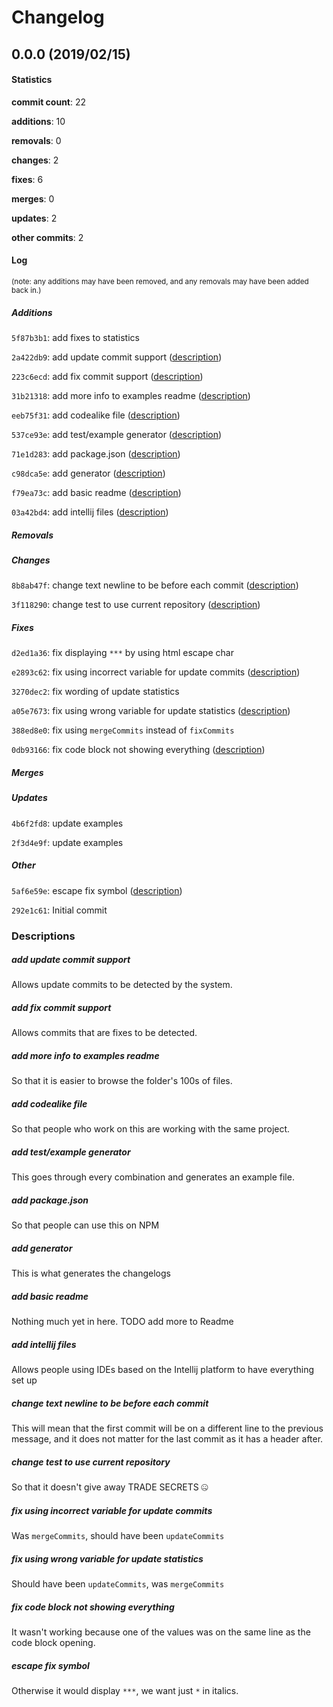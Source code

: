 # Changelog
## 0.0.0 (2019/02/15)
#### Statistics
**commit count**: 22

**additions**: 10

**removals**: 0

**changes**: 2

**fixes**: 6

**merges**: 0

**updates**: 2

**other commits**: 2

#### Log
<small>(note: any additions may have been removed, and any removals may have been added back in.)</small>
##### Additions

 `5f87b3b1`: add fixes to statistics

 `2a422db9`: add update commit support ([description](#add-update-commit-support-29))

 `223c6ecd`: add fix commit support ([description](#add-fix-commit-support-29))

 `31b21318`: add more info to examples readme ([description](#add-more-info-to-examples-readme-29))

 `eeb75f31`: add codealike file ([description](#add-codealike-file-29))

 `537ce93e`: add test/example generator ([description](#add-testexample-generator-29))

 `71e1d283`: add package.json ([description](#add-packagejson-29))

 `c98dca5e`: add generator ([description](#add-generator-29))

 `f79ea73c`: add basic readme ([description](#add-basic-readme-29))

 `03a42bd4`: add intellij files ([description](#add-intellij-files-29))
##### Removals

##### Changes

 `8b8ab47f`: change text newline to be before each commit ([description](#change-text-newline-to-be-before-each-commit-29))

 `3f118290`: change test to use current repository ([description](#change-test-to-use-current-repository-29))
##### Fixes

 `d2ed1a36`: fix displaying `***` by using html escape char

 `e2893c62`: fix using incorrect variable for update commits ([description](#fix-using-incorrect-variable-for-update-commits-29))

 `3270dec2`: fix wording of update statistics

 `a05e7673`: fix using wrong variable for update statistics ([description](#fix-using-wrong-variable-for-update-statistics-29))

 `388ed8e0`: fix using `mergeCommits` instead of `fixCommits`

 `0db93166`: fix code block not showing everything ([description](#fix-code-block-not-showing-everything-29))
##### Merges

##### Updates

 `4b6f2fd8`: update examples

 `2f3d4e9f`: update examples
##### Other

 `5af6e59e`: escape fix symbol ([description](#escape-fix-symbol-29))

 `292e1c61`: Initial commit
### Descriptions
##### add update commit support
Allows update commits to be detected by the system.
##### add fix commit support
Allows commits that are fixes to be detected.
##### add more info to examples readme
So that it is easier to browse the folder's 100s of files.
##### add codealike file
So that people who work on this are working with the same project.
##### add test/example generator
This goes through every combination and generates an example file.
##### add package.json
So that people can use this on NPM
##### add generator
This is what generates the changelogs
##### add basic readme
Nothing much yet in here. TODO add more to Readme
##### add intellij files
Allows people using IDEs based on the Intellij platform to have everything set up
##### change text newline to be before each commit
This will mean that the first commit will be on a different line to the previous message, and it does not matter for the last commit as it has a header after.
##### change test to use current repository
So that it doesn't give away TRADE SECRETS 🤐
##### fix using incorrect variable for update commits
Was `mergeCommits`, should have been `updateCommits`
##### fix using wrong variable for update statistics
Should have been `updateCommits`, was `mergeCommits`
##### fix code block not showing everything
It wasn't working because one of the values was on the same line as the code block opening.
##### escape fix symbol
Otherwise it would display `***`, we want just `*` in italics.
